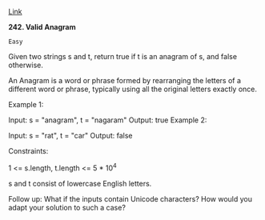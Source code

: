 [Link](https://leetcode.com/problems/valid-anagram)

**242. Valid Anagram**

    Easy

Given two strings s and t, return true if t is an anagram of s, and false otherwise.

An Anagram is a word or phrase formed by rearranging the letters of a different word or phrase, typically using all the original letters exactly once.



Example 1:

Input: s = "anagram", t = "nagaram"
Output: true
Example 2:

Input: s = "rat", t = "car"
Output: false


Constraints:

1 <= s.length, t.length <= 5 * 10<sup>4</sup>

s and t consist of lowercase English letters.


Follow up: What if the inputs contain Unicode characters? How would you adapt your solution to such a case?